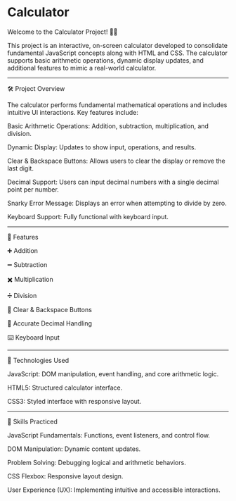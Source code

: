 # Calculator

Welcome to the Calculator Project! 🧮✨

This project is an interactive, on-screen calculator developed to consolidate fundamental JavaScript concepts along with HTML and CSS. The calculator supports basic arithmetic operations, dynamic display updates, and additional features to mimic a real-world calculator.

---------------

🛠️ Project Overview

The calculator performs fundamental mathematical operations and includes intuitive UI interactions. Key features include:

Basic Arithmetic Operations: Addition, subtraction, multiplication, and division.

Dynamic Display: Updates to show input, operations, and results.

Clear & Backspace Buttons: Allows users to clear the display or remove the last digit.

Decimal Support: Users can input decimal numbers with a single decimal point per number.

Snarky Error Message: Displays an error when attempting to divide by zero.

Keyboard Support: Fully functional with keyboard input.

---------------

🎯 Features

➕ Addition

➖ Subtraction

✖️ Multiplication

➗ Division

🧼 Clear & Backspace Buttons

🎯 Accurate Decimal Handling

⌨️ Keyboard Input

---------------

🧩 Technologies Used

JavaScript: DOM manipulation, event handling, and core arithmetic logic.

HTML5: Structured calculator interface.

CSS3: Styled interface with responsive layout.

---------------

🧠 Skills Practiced

JavaScript Fundamentals: Functions, event listeners, and control flow.

DOM Manipulation: Dynamic content updates.

Problem Solving: Debugging logical and arithmetic behaviors.

CSS Flexbox: Responsive layout design.

User Experience (UX): Implementing intuitive and accessible interactions.
